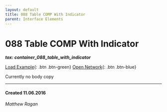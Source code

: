 ```yaml
---
layout: default
title: 088 Table COMP With Indicator
parent: Interface Elements
---
```


# 088 Table COMP With Indicator
***tox: container_088_table_with_indicator***  

[Load Example](?remoteTox=https://github.com/raganmd/touchdesigner-community-examples-code/raw/main/tox/container_table_examples.tox){: .btn .btn-green} [Open Network](?openNetwork=True){: .btn .btn-blue}

Currently no body copy

---
#### Created 11.06.2016
*Matthew Ragan*